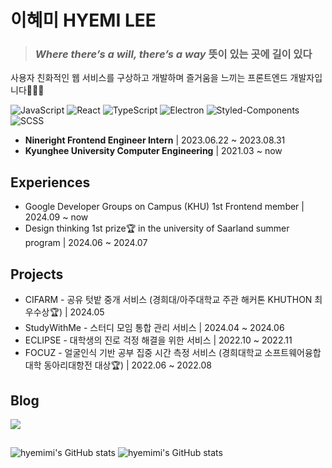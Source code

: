 
  # 이혜미 HYEMI LEE 
  > ### __*Where there’s a will, there’s a way*__ 뜻이 있는 곳에 길이 있다
> 
  사용자 친화적인 웹 서비스를 구상하고 개발하며 즐거움을 느끼는 프론트엔드 개발자입니다👩🏻‍💻

   ![JavaScript](https://img.shields.io/badge/JavaScript-F7DF1E?style=for-the-badge&logo=javascript&logoColor=black)
   ![React](https://img.shields.io/badge/React-20232A?style=for-the-badge&logo=react&logoColor=61DAFB)
   ![TypeScript](https://img.shields.io/badge/TypeScript-007ACC?style=for-the-badge&logo=typescript&logoColor=white)
   ![Electron](https://img.shields.io/badge/Electron-2B2E3A?style=for-the-badge&logo=electron&logoColor=9FEAF9)
   ![Styled-Components](https://img.shields.io/badge/Styled--Components-DB7093?style=for-the-badge&logo=styled-components&logoColor=white)
   ![SCSS](https://img.shields.io/badge/SCSS-CC6699?style=for-the-badge&logo=sass&logoColor=white)

  - **Nineright Frontend Engineer Intern** | 2023.06.22 ~ 2023.08.31
  - **Kyunghee University Computer Engineering** | 2021.03 ~ now


    
  ## Experiences
  - Google Developer Groups on Campus (KHU) 1st Frontend member | 2024.09 ~ now
  - Design thinking 1st prize🏆 in the university of Saarland summer program | 2024.06 ~ 2024.07
  ## Projects
  - CIFARM - 공유 텃밭 중개 서비스 (경희대/아주대학교 주관 해커톤 KHUTHON 최우수상🏆) | 2024.05
  - StudyWithMe - 스터디 모임 통합 관리 서비스 | 2024.04 ~ 2024.06
  - ECLIPSE - 대학생의 진로 걱정 해결을 위한 서비스 | 2022.10 ~ 2022.11
  - FOCUZ - 얼굴인식 기반 공부 집중 시간 측정 서비스 (경희대학교 소프트웨어융합대학 동아리대항전 대상🏆) | 2022.06 ~ 2022.08  
  ## Blog
   <a href="https://hyemmimi.tistory.com/">
    <img src="https://img.shields.io/badge/tistory-000000?style=for-the-badge&logo=tistory&logoColor=white">
  </a>
  
  ## 
![hyemimi's GitHub stats](https://github-readme-stats.vercel.app/api?username=hyemimi&show_icons=true&theme=dracula)
![hyemimi's GitHub stats](https://github-readme-stats.vercel.app/api/top-langs/?username=hyemimi&show_icons=true&hide_border=true&title_color=004386&icon_color=004386&layout=compact) 
